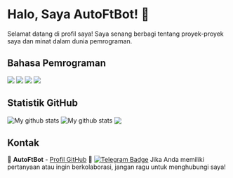 # Halo, Saya AutoFtBot! 👋

Selamat datang di profil saya! Saya senang berbagi tentang proyek-proyek saya dan minat dalam dunia pemrograman.

## Bahasa Pemrograman
<p>
  <img src="https://img.shields.io/badge/Python-3776AB?style=for-the-badge&logo=python&logoColor=white" />
  <img src="https://img.shields.io/badge/HTML5-E34F26?style=for-the-badge&logo=html5&logoColor=white" />
  <img src="https://img.shields.io/badge/CSS3-1572B6?style=for-the-badge&logo=css3&logoColor=white" />
  <img src="https://img.shields.io/badge/JavaScript-323330?style=for-the-badge&logo=javascript&logoColor=F7DF1E" />
</p>

## Statistik GitHub
<img align="center" src="https://github-readme-streak-stats.herokuapp.com?user=AutoFtBot&theme=vue-dark&hide_border=true&date_format=M%20j%5B%2C%20Y%5D" alt="My github stats" />

<img align="center" src="https://github-readme-stats.vercel.app/api?username=AutoFtBot&show_icons=true&include_all_commits=true&theme=cobalt&hide_border=true" alt="My github stats" /> 

<img align="center" src="https://github-readme-stats.vercel.app/api/top-langs/?username=AutoFtBot&layout=compact&theme=cobalt&hide_border=true" />

## Kontak
👤 **AutoFtBot** - [Profil GitHub](https://github.com/AutoFtBot)
💌 [![Telegram Badge](https://img.shields.io/badge/-Telegram-0088cc?style=flat-square&logo=Telegram&logoColor=white&link=https://t.me/AutoFTbot)](https://t.me/AutoFTbot)
Jika Anda memiliki pertanyaan atau ingin berkolaborasi, jangan ragu untuk menghubungi saya!

